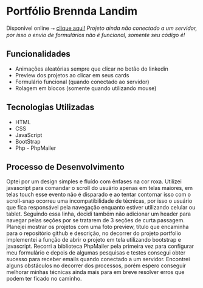 # Portfólio Brennda Landim

Disponível online ⭢ [clique aqui!](hhttps://portfoliobrenndalandim.vercel.app/)
_Projeto ainda não conectado a um servidor, por isso o envio de formulários não é funcional, somente seu código é!_

## Funcionalidades

- Animações aleatórias sempre que clicar no botão do linkedin
- Preview dos projetos ao clicar em seus cards
- Formulário funcional (quando conectado ao servidor)
- Rolagem em blocos (somente quando utilizando mouse)

## Tecnologias Utilizadas

- HTML
- CSS
- JavaScript
- BootStrap
- Php - PhpMailer

## Processo de Desenvolvimento

Optei por um design simples e fluído com ênfases na cor roxa.
Utilizei javascript para comandar o scroll do usuário apenas em telas maiores, em telas touch esse evento não é disparado e ao tentar contornar isso com o scroll-snap ocorreu uma incompatibilidade de técnicas, por isso o usuário que fica responsável pela navegação enquanto estiver utilizando celular ou tablet.
Seguindo essa linha, decidi também não adicionar um header para navegar pelas seções por se tratarem de 3 seções de curta passagem.
Planejei mostrar os projetos com uma foto preview, título que encaminha para o repositório github e descrição, no decorrer do projeto portfolio implementei a função de abrir o projeto em tela utilizando bootstrap e javascript.
Recorri a biblioteca PhpMailer pela primeira vez para configurar meu formulário e depois de algumas pesquisas e testes consegui obter sucesso para receber emails quando conectado a um servidor.
Encontrei alguns obstáculos no decorrer dos processos, porém espero conseguir melhorar minhas técnicas ainda mais para em breve resolver erros que podem ter ficado no caminho.
